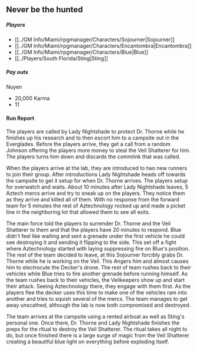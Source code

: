 ## Never be the hunted

##### Players
- [[../GM Info/Miami/rpgmanager/Characters/Sojourner|Sojourner]]
- [[../GM Info/Miami/rpgmanager/Characters/Encantombra|Encantombra]]
- [[../GM Info/Miami/rpgmanager/Characters/Blue|Blue]]
- [[../Players/South Florida/Sting|Sting]]

##### Pay outs
Nuyen
- 20,000
Karma
- 11

#### Run Report
The players are called by Lady Nightshade to protect Dr. Thorne while he finishes up his research and to then escort him to a campsite out in the Everglades. Before the players arrive, they get a call from a random Johnson offering the players more money to steal the Veil Shatterer for him. The players turns him down and discards the commlink that was called.

When the players arrive at the lab, they are introduced to two new runners to join their group. After introductions Lady Nightshade heads off towards the campsite to get it setup for when Dr. Thorne arrives. The players setup for overwatch and waits. About 10 minutes after Lady Nightshade leaves, 5 Aztech mercs arrive and try to sneak up on the players. They notice them as they arrive and killed all of them. With no response from the forward team for 5 minutes the rest of Aztechnology rocked up and made a picket line in the neighboring lot that allowed them to see all exits.

The main force told the players to surrender Dr. Thorne and the Veil Shatterer to them and that the players have 20 minutes to respond. Blue didn't feel like waiting and sent a grenade under the first vehicle he could see destroying it and sending it flipping to the side. This set off a fight where Aztechnology started with laying suppressing fire on Blue's position. The rest of the team decided to leave, at this Sojourner forcibly grabs Dr. Thorne while he is working on the Veil. This Angers him and almost causes him to electrocute the Decker's drone. The rest of team rushes back to their vehicles while Blue tries to fire another grenade before running himself. As the team rushes back to their vehicles, the Veilkeepers show up and start their attack. Seeing Aztechnology there, they engage with them first. As the players flee the decker uses this time to make one of the vehicles ram into another and tries to squish several of the mercs. The team manages to get away unscathed, although the lab is now both compromised and destroyed.

The team arrives at the campsite using a rented airboat as well as Sting's personal one. Once there, Dr. Thorne and Lady Nightshade finishes the preps for the ritual to destroy the Veil Shatterer. The ritual takes all night to do, but once finished there is a large surge of magic from the Veil Shatterer creating a beautiful blue light on everything before exploding itself.